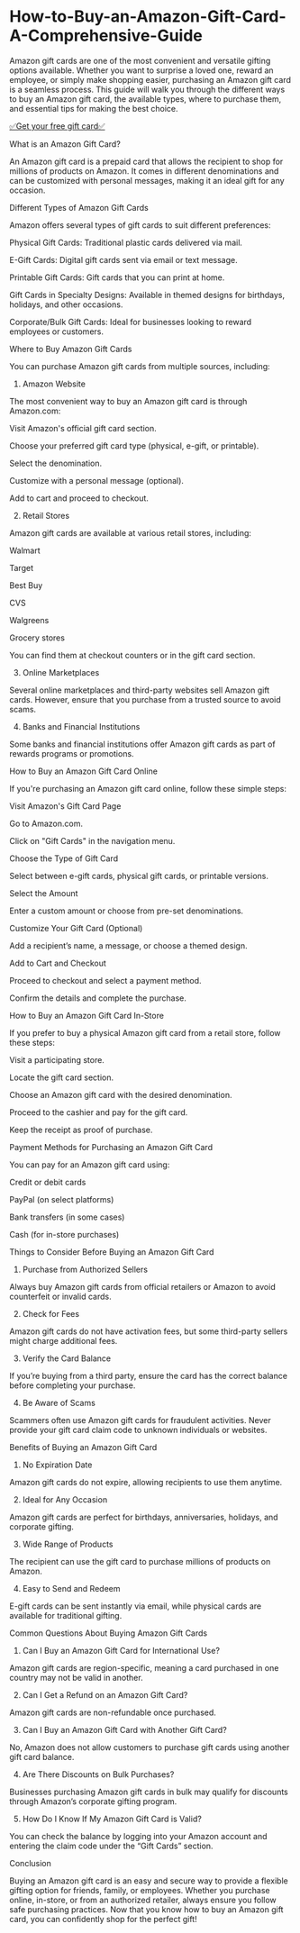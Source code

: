 # How-to-Buy-an-Amazon-Gift-Card-A-Comprehensive-Guide

Amazon gift cards are one of the most convenient and versatile gifting options available. Whether you want to surprise a loved one, reward an employee, or simply make shopping easier, purchasing an Amazon gift card is a seamless process. This guide will walk you through the different ways to buy an Amazon gift card, the available types, where to purchase them, and essential tips for making the best choice.

[✅Get your free gift card✅](https://tinyurl.com/ycyc4jn5)

What is an Amazon Gift Card?

An Amazon gift card is a prepaid card that allows the recipient to shop for millions of products on Amazon. It comes in different denominations and can be customized with personal messages, making it an ideal gift for any occasion.

Different Types of Amazon Gift Cards

Amazon offers several types of gift cards to suit different preferences:

Physical Gift Cards: Traditional plastic cards delivered via mail.

E-Gift Cards: Digital gift cards sent via email or text message.

Printable Gift Cards: Gift cards that you can print at home.

Gift Cards in Specialty Designs: Available in themed designs for birthdays, holidays, and other occasions.

Corporate/Bulk Gift Cards: Ideal for businesses looking to reward employees or customers.

Where to Buy Amazon Gift Cards

You can purchase Amazon gift cards from multiple sources, including:

1. Amazon Website

The most convenient way to buy an Amazon gift card is through Amazon.com:

Visit Amazon's official gift card section.

Choose your preferred gift card type (physical, e-gift, or printable).

Select the denomination.

Customize with a personal message (optional).

Add to cart and proceed to checkout.

2. Retail Stores

Amazon gift cards are available at various retail stores, including:

Walmart

Target

Best Buy

CVS

Walgreens

Grocery stores

You can find them at checkout counters or in the gift card section.

3. Online Marketplaces

Several online marketplaces and third-party websites sell Amazon gift cards. However, ensure that you purchase from a trusted source to avoid scams.

4. Banks and Financial Institutions

Some banks and financial institutions offer Amazon gift cards as part of rewards programs or promotions.

How to Buy an Amazon Gift Card Online

If you're purchasing an Amazon gift card online, follow these simple steps:

Visit Amazon's Gift Card Page

Go to Amazon.com.

Click on "Gift Cards" in the navigation menu.

Choose the Type of Gift Card

Select between e-gift cards, physical gift cards, or printable versions.

Select the Amount

Enter a custom amount or choose from pre-set denominations.

Customize Your Gift Card (Optional)

Add a recipient’s name, a message, or choose a themed design.

Add to Cart and Checkout

Proceed to checkout and select a payment method.

Confirm the details and complete the purchase.

How to Buy an Amazon Gift Card In-Store

If you prefer to buy a physical Amazon gift card from a retail store, follow these steps:

Visit a participating store.

Locate the gift card section.

Choose an Amazon gift card with the desired denomination.

Proceed to the cashier and pay for the gift card.

Keep the receipt as proof of purchase.

Payment Methods for Purchasing an Amazon Gift Card

You can pay for an Amazon gift card using:

Credit or debit cards

PayPal (on select platforms)

Bank transfers (in some cases)

Cash (for in-store purchases)

Things to Consider Before Buying an Amazon Gift Card

1. Purchase from Authorized Sellers

Always buy Amazon gift cards from official retailers or Amazon to avoid counterfeit or invalid cards.

2. Check for Fees

Amazon gift cards do not have activation fees, but some third-party sellers might charge additional fees.

3. Verify the Card Balance

If you’re buying from a third party, ensure the card has the correct balance before completing your purchase.

4. Be Aware of Scams

Scammers often use Amazon gift cards for fraudulent activities. Never provide your gift card claim code to unknown individuals or websites.

Benefits of Buying an Amazon Gift Card

1. No Expiration Date

Amazon gift cards do not expire, allowing recipients to use them anytime.

2. Ideal for Any Occasion

Amazon gift cards are perfect for birthdays, anniversaries, holidays, and corporate gifting.

3. Wide Range of Products

The recipient can use the gift card to purchase millions of products on Amazon.

4. Easy to Send and Redeem

E-gift cards can be sent instantly via email, while physical cards are available for traditional gifting.

Common Questions About Buying Amazon Gift Cards

1. Can I Buy an Amazon Gift Card for International Use?

Amazon gift cards are region-specific, meaning a card purchased in one country may not be valid in another.

2. Can I Get a Refund on an Amazon Gift Card?

Amazon gift cards are non-refundable once purchased.

3. Can I Buy an Amazon Gift Card with Another Gift Card?

No, Amazon does not allow customers to purchase gift cards using another gift card balance.

4. Are There Discounts on Bulk Purchases?

Businesses purchasing Amazon gift cards in bulk may qualify for discounts through Amazon’s corporate gifting program.

5. How Do I Know If My Amazon Gift Card is Valid?

You can check the balance by logging into your Amazon account and entering the claim code under the “Gift Cards” section.

Conclusion

Buying an Amazon gift card is an easy and secure way to provide a flexible gifting option for friends, family, or employees. Whether you purchase online, in-store, or from an authorized retailer, always ensure you follow safe purchasing practices. Now that you know how to buy an Amazon gift card, you can confidently shop for the perfect gift!

